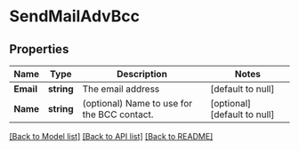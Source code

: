 # SendMailAdvBcc

## Properties
Name | Type | Description | Notes
------------ | ------------- | ------------- | -------------
**Email** | **string** | The email address | [default to null]
**Name** | **string** | (optional) Name to use for the BCC contact. | [optional] [default to null]

[[Back to Model list]](../README.md#documentation-for-models) [[Back to API list]](../README.md#documentation-for-api-endpoints) [[Back to README]](../README.md)

